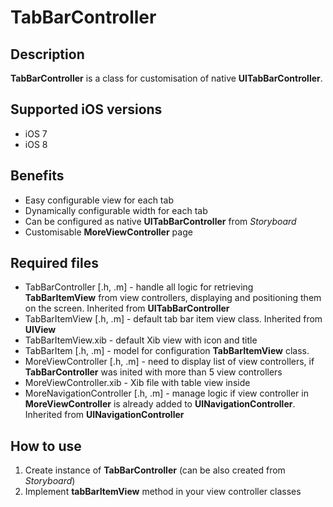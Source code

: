 # TabBarController

## Description
**TabBarController** is a class for customisation of native **UITabBarController**. 

## Supported iOS versions
- iOS 7
- iOS 8

## Benefits
- Easy configurable view for each tab
- Dynamically configurable width for each tab
- Can be configured as native **UITabBarController** from *Storyboard*
- Customisable **MoreViewController** page

## Required files
- TabBarController [.h, .m] - handle all logic for retrieving **TabBarItemView** from view controllers, displaying and positioning them on the screen. Inherited from **UITabBarController**
- TabBarItemView [.h, .m] - default tab bar item view class. Inherited from **UIView**
- TabBarItemView.xib - default Xib view with icon and title
- TabBarItem [.h, .m] - model for configuration **TabBarItemView** class.
- MoreViewController [.h, .m] - need to display list of view controllers, if **TabBarController** was inited with more than 5 view controllers
- MoreViewController.xib - Xib file with table view inside
- MoreNavigationController [.h, .m] - manage logic if view controller in **MoreViewController** is already added to **UINavigationController**. Inherited from **UINavigationController**

## How to use

1. Create instance of **TabBarController** (can be also created from *Storyboard*)
1. Implement **tabBarItemView** method in your view controller classes